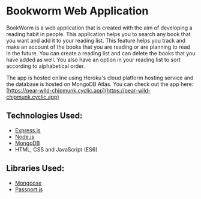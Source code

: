 # Bookworm Web Application
BookWorm is a web application that is created with the aim of developing a reading habit in people. This application helps you to search any book that you want and add it to your reading list. This feature helps you track and make an account of the books that you are reading or are planning to read in the future. You can create a reading list and can delete the books that you have added as well. You also have an option in your reading list to sort according to alphabetical order.

The app is hosted online using Heroku's cloud platform hosting service and the database is hosted on MongoDB Atlas.
You can check out the app here: [https://pear-wild-chipmunk.cyclic.app](https://pear-wild-chipmunk.cyclic.app)

## Technologies Used:
- [Express.js](https://expressjs.com)
- [Node.js](https://nodejs.org/en/)
- [MongoDB](https://www.mongodb.com)
- HTML, CSS and JavaScript (ES6)

## Libraries Used:
- [Mongoose](https://mongoosejs.com)
- [Passport.js](https://www.passportjs.org)
